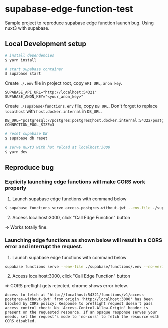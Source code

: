 # supabase-edge-function-test

Sample project to reproduce supabase edge function launch bug.
Using nuxt3 with supabase.


## Local Development setup

```bash
# install dependencies
$ yarn install
```

```bash
# start supabase container
$ supabase start
```

Create `./.env` file in project root, copy `API URL`, `anon key`.
```bash:.env
SUPABASE_API_URL="http://localhost:54321"
SUPABASE_ANON_KEY="<your_anon_key>"
```

Create `./supabase/functions.env` file, copy `DB URL`.
Don't forget to replace `localhost` with `host.docker.internal` in `DB_URL`.
```bash:./supabase/functions/.env
DB_URL="postgresql://postgres:postgres@host.docker.internal:54322/postgres"
CONNECTION_POOL_SIZE=3
```

```bash
# reset supabase DB
$ supabase db reset
```

```bash
# serve nuxt3 with hot reload at localhost:3000
$ yarn dev
```

## Reproduce bug

###  Explicity launching edge functions will make CORS work properly

1. Launch supabase edge functions with command below
```bash
$ supabase functions serve access-postgres-without-jwt --env-file ./supabase/functions/.env --no-verify-jwt
```

2. Access localhost:3000, click "Call Edge Function" button

=> Works totally fine.

### Launching edge functions as shown below will result in a CORS error and interrupt the request.

1. Launch supabase edge functions with command below
```bash
supabase functions serve --env-file ./supabase/functions/.env --no-verify-jwt
```

 2. Access localhost:3000, click "Call Edge Function" button

=> CORS preflight gets rejected, chrome shows error below.

`Access to fetch at 'http://localhost:54321/functions/v1/access-postgres-without-jwt' from origin 'http://localhost:3000' has been blocked by CORS policy: Response to preflight request doesn't pass access control check: No 'Access-Control-Allow-Origin' header is present on the requested resource. If an opaque response serves your needs, set the request's mode to 'no-cors' to fetch the resource with CORS disabled.`
